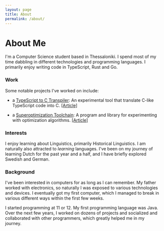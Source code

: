 ```yaml
---
layout: page
title: About
permalink: /about/
---
```


# About Me

I'm a Computer Science student based in Thessaloniki. I spend most of my time
dabbling in different technologies and programming languages. I primarily enjoy
writing code in TypeScript, Rust and Go.

### Work

Some notable projects I've worked on include:

- a [TypeScript to C Transpiler](https://github.com/podikoglou/type-c): An
  experimental tool that translate C-like TypeScript code into C.
  [[Article]](http://podikoglou.eu/compiler/transpiler/c/typescript/2024/08/13/transpiling-typescript-to-c.html)

- a [Superoptimization Toolchain](https://github.com/podikoglou/superr): A
  program and library for experimenting with optimization algorithms.
  [[Article]](http://podikoglou.eu/rust/superr/vm/2024/07/13/writing-a-superoptimization-toolchain.html)

### Interests

I enjoy learning about Linguistics, primarily Historical Linguistics. I am
naturally also attracted to _learning_ languages. I've been on my journey of
learning Dutch for the past year and a half, and I have briefly explored
Swedish and German.

### Background

I've been interested in computers for as long as I can remember. My father
worked with electronics, so naturally I was exposed to various technologies and
devices. I eventually got my first computer, which I managed to break in
various different ways within the first few weeks.

I started programming at 11 or 12. My first programming language was Java. Over
the next few years, I worked on dozens of projects and socialized and
collaborated with other programmers, which greatly helped me in my journey.
